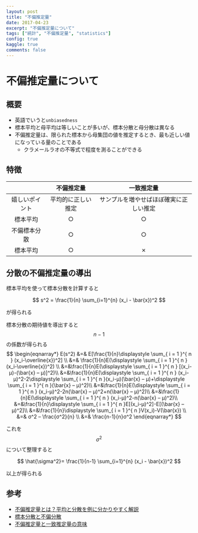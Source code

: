 ```yaml
---
layout: post
title: "不偏推定量"
date: 2017-04-23
excerpt: "不偏推定量について"
tags: ["統計", "不偏推定量", "statistics"]
config: true
kaggle: true
comments: false
---
```


# 不偏推定量について

## 概要
 - 英語でいうと`unbiasedness`
 - 標本平均と母平均は等しいことが多いが、標本分散と母分散は異なる
 - 不偏推定量は、限られた標本から母集団の値を推定するとき、最も近しい値になっている量のことである
   - クラメールラオの不等式で程度を測ることができる

## 特徴

|                | 不偏推定量         | 一致推定量                             | 
| :------------: | :----------------: | :------------------------------------: | 
| 嬉しいポイント | 平均的に正しい推定 | サンプルを増やせばほぼ確実に正しい推定 | 
| 標本平均       | ○                 | ○                                     | 
| 不偏標本分散   | ○                 | ○                                     | 
| 標本平均       | ○                 | ✗                                     | 

## 分散の不偏推定量の導出

標本平均を使って標本分散を計算すると

$$
s^2 = \frac{1}{n} \sum_{i=1}^{n} (x_i - \bar{x})^2
$$

が得られる  

標本分散の期待値を導出すると$$n-1$$の係数が得られる
$$
\begin{eqnarray*} 
  E(s^2) 
    &=& E[\frac{1}{n}\displaystyle \sum_{ i = 1 }^{ n } (x_i-\overline{x})^2] \\ 
    &=&  \frac{1}{n}E(\displaystyle \sum_{ i = 1 }^{ n } (x_i-\overline{x})^2) \\ 
    &=&\frac{1}{n}E(\displaystyle \sum_{ i = 1 }^{ n } [(x_i-μ)-(\bar{x} – μ)]^2)\\
    &=&\frac{1}{n}E(\displaystyle \sum_{ i = 1 }^{ n } (x_i-μ)^2-2\displaystyle \sum_{ i = 1 }^{ n }(x_i-μ)(\bar{x} – μ)+\displaystyle \sum_{ i = 1 }^{ n }(\bar{x} – μ)^2)\\
    &=&\frac{1}{n}E(\displaystyle \sum_{ i = 1 }^{ n } (x_i-μ)^2-2n(\bar{x} – μ)^2+n(\bar{x} – μ)^2)\\
    &=&\frac{1}{n}E(\displaystyle \sum_{ i = 1 }^{ n } (x_i-μ)^2-n(\bar{x} – μ)^2)\\ &=&\frac{1}{n}\displaystyle \sum_{ i = 1 }^{ n }E[(x_i-μ)^2]-E[(\bar{x} – μ)^2]\\ 
    &=&\frac{1}{n}\displaystyle \sum_{ i = 1 }^{ n }V(x_i)-V(\bar{x}) \\ 
    &=& σ^2 – \frac{σ^2}{n} \\
    &=& \frac{n-1}{n}σ^2
\end{eqnarray*}
$$

これを$$\sigma^2$$について整理すると

$$
\hat{\sigma^2}= \frac{1}{n-1} \sum_{i=1}^{n} (x_i - \bar{x})^2
$$

以上が得られる  


## 参考
 - [不偏推定量とは？平均と分散を例に分かりやすく解説](https://ai-trend.jp/basic-study/estimator/unbiasedness/)
 - [標本分散と不偏分散](https://bellcurve.jp/statistics/course/8614.html)
 - [不偏推定量と一致推定量の意味](https://mathwords.net/ittisuiteiryo)

